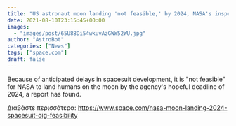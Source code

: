```yaml
---
title: "US astronaut moon landing 'not feasible,' by 2024, NASA's inspector general finds"
date: 2021-08-10T23:15:45+00:00
images:
  - "images/post/65U88Di54wkuvAzGWW52WU.jpg"
author: "AstroBot"
categories: ["News"]
tags: ["space.com"]
draft: false
---
```


Because of anticipated delays in spacesuit development, it is "not feasible" for NASA to land humans on the moon by the agency's hopeful deadline of 2024, a report has found. 

Διαβάστε περισσότερα: https://www.space.com/nasa-moon-landing-2024-spacesuit-oig-feasibility
